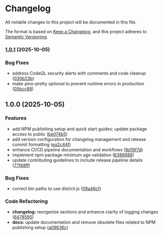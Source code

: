 # Changelog

All notable changes to this project will be documented in this file.

The format is based on [Keep a Changelog](https://keepachangelog.com/en/1.0.0/),
and this project adheres to [Semantic Versioning](https://semver.org/spec/v2.0.0.html).
### [1.0.1](https://github.com/josepderiu/npm-minimum-age-validation/compare/v1.0.0...v1.0.1) (2025-10-05)


### Bug Fixes

* address CodeQL security alerts with comments and code cleanup ([030b23b](https://github.com/josepderiu/npm-minimum-age-validation/commit/030b23b99545e237cb61c183db41b5845f3dd9df))
* make pino-pretty optional to prevent runtime errors in production ([05bcc88](https://github.com/josepderiu/npm-minimum-age-validation/commit/05bcc88ec5377709b2f4c6ea06145d6d988306fe))

## 1.0.0 (2025-10-05)


### Features

* add NPM publishing setup and quick start guides; update package access to public ([be074b5](https://github.com/josepderiu/npm-minimum-age-validation/commit/be074b566a03db2288cdcbb1d5b8258a0c74b865))
* add version configuration for changelog management and release commit formatting ([ea2c44f](https://github.com/josepderiu/npm-minimum-age-validation/commit/ea2c44f7876099229f5fdcb8ccbfc918efcddc80))
* enhance CI/CD pipeline documentation and workflows ([9d16f7d](https://github.com/josepderiu/npm-minimum-age-validation/commit/9d16f7d0d97703a8f4c59f0b8f5ee44e5412dac8))
* implement npm package minimum age validation ([6389988](https://github.com/josepderiu/npm-minimum-age-validation/commit/63899889e0f8cb732e1d6a53412690efd25cee79))
* update contributing guidelines to include release pipeline details ([77f48ff](https://github.com/josepderiu/npm-minimum-age-validation/commit/77f48ff24be11f88f6b9b09e8adf78d891b4ea4f))


### Bug Fixes

* correct bin paths to use dist/cli.js ([09a46cf](https://github.com/josepderiu/npm-minimum-age-validation/commit/09a46cfff609735a50fea886ae0e92792093c150))


### Code Refactoring

* **changelog:** reorganize sections and enhance clarity of logging changes ([6478595](https://github.com/josepderiu/npm-minimum-age-validation/commit/6478595f27d2171e4d04fe2a94a7aae37441f921))
* **docs:** update documentation and remove obsolete files related to NPM publishing setup ([a09636c](https://github.com/josepderiu/npm-minimum-age-validation/commit/a09636cb9a80a2571f6a1a92d738a76908cc4151))
